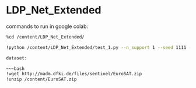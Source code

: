 # LDP_Net_Extended
commands to run in google colab:
~~~bash
%cd /content/LDP_Net_Extended/
~~~

~~~bash
!python /content/LDP_Net_Extended/test_1.py --n_support 1 --seed 1111 --current_data_path /content/2750 --current_class 10 --test_n_eposide 600 --model_path /content/LDP-Net/checkpoint/100.tar --use_random_crops~~~

dataset:

~~~bash
!wget http://madm.dfki.de/files/sentinel/EuroSAT.zip
!unzip /content/EuroSAT.zip
~~~
